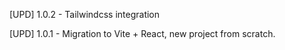 [UPD] 1.0.2 - Tailwindcss integration

[UPD] 1.0.1 - Migration to Vite + React, new project from scratch.